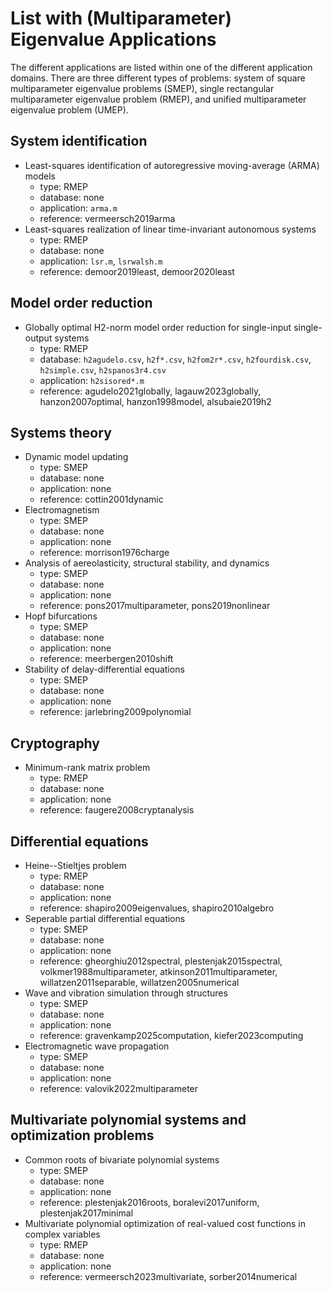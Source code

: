 # List with (Multiparameter) Eigenvalue Applications

The different applications are listed within one of the different application domains.
There are three different types of problems: system of square multiparameter eigenvalue problems (SMEP), single rectangular multiparameter eigenvalue problem (RMEP), and unified multiparameter eigenvalue problem (UMEP).

## System identification

- Least-squares identification of autoregressive moving-average (ARMA) models
    - type: RMEP
    - database: none
    - application: `arma.m` 
    - reference: vermeersch2019arma
- Least-squares realization of linear time-invariant autonomous systems
    - type: RMEP
    - database: none
    - application: `lsr.m`, `lsrwalsh.m`
    - reference: demoor2019least, demoor2020least

## Model order reduction 

- Globally optimal H2-norm model order reduction for single-input single-output systems
    - type: RMEP
    - database: `h2agudelo.csv`, `h2f*.csv`, `h2fom2r*.csv`, `h2fourdisk.csv`, `h2simple.csv`, `h2spanos3r4.csv`
    - application: `h2sisored*.m`
    - reference: agudelo2021globally, lagauw2023globally, hanzon2007optimal, hanzon1998model, alsubaie2019h2

## Systems theory

- Dynamic model updating
    - type: SMEP
    - database: none
    - application: none
    - reference: cottin2001dynamic
- Electromagnetism
    - type: SMEP
    - database: none
    - application: none
    - reference: morrison1976charge
- Analysis of aereolasticity, structural stability, and dynamics
    - type: SMEP
    - database: none
    - application: none
    - reference: pons2017multiparameter, pons2019nonlinear
- Hopf bifurcations
    - type: SMEP
    - database: none
    - application: none
    - reference: meerbergen2010shift
- Stability of delay-differential equations
    - type: SMEP
    - database: none
    - application: none
    - reference: jarlebring2009polynomial

## Cryptography

- Minimum-rank matrix problem
    - type: RMEP
    - database: none
    - application: none
    - reference: faugere2008cryptanalysis

## Differential equations

- Heine--Stieltjes problem
    - type: RMEP
    - database: none
    - application: none
    - reference: shapiro2009eigenvalues, shapiro2010algebro
- Seperable partial differential equations
    - type: SMEP
    - database: none
    - application: none
    - reference: gheorghiu2012spectral, plestenjak2015spectral, volkmer1988multiparameter, atkinson2011multiparameter, willatzen2011separable, willatzen2005numerical
- Wave and vibration simulation through structures
    - type: SMEP
    - database: none
    - application: none
    - reference: gravenkamp2025computation, kiefer2023computing
- Electromagnetic wave propagation
    - type: SMEP
    - database: none
    - application: none
    - reference: valovik2022multiparameter

## Multivariate polynomial systems and optimization problems

- Common roots of bivariate polynomial systems
    - type: SMEP
    - database: none
    - application: none 
    - reference: plestenjak2016roots, boralevi2017uniform, plestenjak2017minimal 
- Multivariate polynomial optimization of real-valued cost functions in complex variables
    - type: RMEP
    - database: none
    - application: none
    - reference: vermeersch2023multivariate, sorber2014numerical

